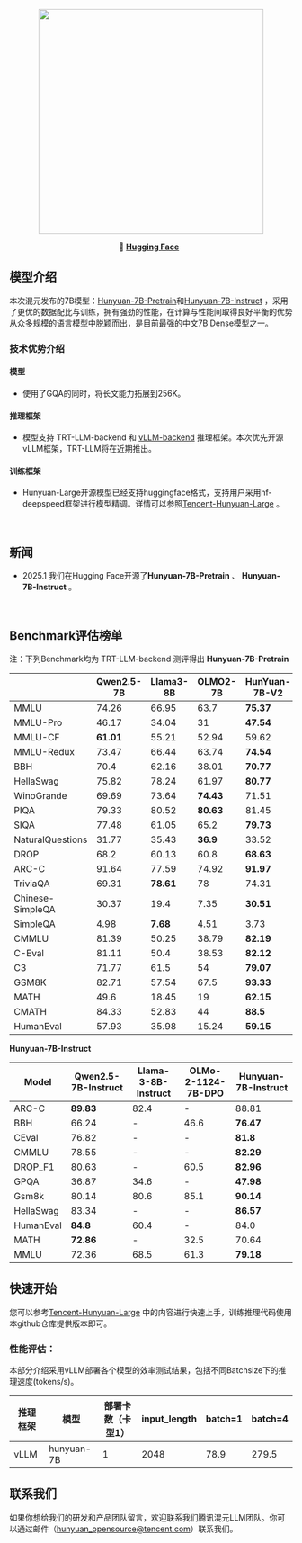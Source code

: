 
<p align="center">
 <img src="https://dscache.tencent-cloud.cn/upload/uploader/hunyuan-64b418fd052c033b228e04bc77bbc4b54fd7f5bc.png" width="400"/> <br>
</p><p></p>

<p align="center">
    🫣&nbsp<a href="https://huggingface.co/tencent/"><b>Hugging Face</b></a>&nbsp&nbsp

## 模型介绍

本次混元发布的7B模型：[Hunyuan-7B-Pretrain](https://huggingface.co/tencent/Hunyuan-7B-Pretrain)和[Hunyuan-7B-Instruct](https://huggingface.co/tencent/Hunyuan-7B-Instruct) ，采用了更优的数据配比与训练，拥有强劲的性能，在计算与性能间取得良好平衡的优势从众多规模的语言模型中脱颖而出，是目前最强的中文7B Dense模型之一。
### 技术优势介绍

#### 模型  

- 使用了GQA的同时，将长文能力拓展到256K。

#### 推理框架
- 模型支持 TRT-LLM-backend 和 [vLLM-backend](https://github.com/quinnrong94/vllm/tree/dev_hunyuan) 推理框架。本次优先开源vLLM框架，TRT-LLM将在近期推出。

#### 训练框架
- Hunyuan-Large开源模型已经支持huggingface格式，支持用户采用hf-deepspeed框架进行模型精调。详情可以参照[Tencent-Hunyuan-Large](https://github.com/Tencent/Tencent-Hunyuan-Large) 。

&nbsp;

## 新闻
* 2025.1 我们在Hugging Face开源了**Hunyuan-7B-Pretrain** 、 **Hunyuan-7B-Instruct** 。
<br>


## Benchmark评估榜单 

注：下列Benchmark均为 TRT-LLM-backend 测评得出
**Hunyuan-7B-Pretrain**

|                  | Qwen2.5-7B | Llama3-8B  | OLMO2-7B | HunYuan-7B-V2 |
|------------------|------------|------------|----------|---------------|
| MMLU             | 74.26      | 66.95      | 63.7     | **75.37**         |
| MMLU-Pro         | 46.17      | 34.04      | 31       | **47.54**         |
| MMLU-CF          | **61.01**      | 55.21      | 52.94    | 59.62         |
| MMLU-Redux       | 73.47      | 66.44      | 63.74    | **74.54**         |
| BBH              | 70.4       | 62.16      | 38.01    | **70.77**         |
| HellaSwag        | 75.82      | 78.24      | 61.97    | **80.77**         |
| WinoGrande       | 69.69      | 73.64      | **74.43**    | 71.51         |
| PIQA             | 79.33      | 80.52      | **80.63**    | 81.45         |
| SIQA             | 77.48      | 61.05      | 65.2     | **79.73**         |
| NaturalQuestions | 31.77      | 35.43      | **36.9**     | 33.52         |
| DROP             | 68.2       | 60.13      | 60.8     | **68.63**         |
| ARC-C            | 91.64      | 77.59      | 74.92    | **91.97**         |
| TriviaQA         | 69.31      | **78.61**      | 78       | 74.31         |
| Chinese-SimpleQA | 30.37      | 19.4       | 7.35     | **30.51**         |
| SimpleQA         | 4.98       | **7.68**       | 4.51     | 3.73          |
| CMMLU            | 81.39      | 50.25      | 38.79    | **82.19**         |
| C-Eval           | 81.11      | 50.4       | 38.53    | **82.12**         |
| C3               | 71.77      | 61.5       | 54       | **79.07**         |
| GSM8K            | 82.71      | 57.54      | 67.5     | **93.33**         |
| MATH             | 49.6       | 18.45      | 19       | **62.15**         |
| CMATH            | 84.33      | 52.83      | 44       | **88.5**          |
| HumanEval        | 57.93      | 35.98      | 15.24    | **59.15**         |




**Hunyuan-7B-Instruct**

| Model       | Qwen2.5-7B-Instruct | Llama-3-8B-Instruct | OLMo-2-1124-7B-DPO | Hunyuan-7B-Instruct | 
|-------------|---------------------|---------------------|--------------------|-------------------|
| ARC-C       | **89.83**           | 82.4                | -                  | 88.81             | 
| BBH         | 66.24               | -                   | 46.6               | **76.47**         |
| CEval       | 76.82               | -                   | -                  | **81.8**          | 
| CMMLU       | 78.55               | -                   | -                  | **82.29**         | 
| DROP_F1     | 80.63               | -                   | 60.5               | **82.96**         | 
| GPQA        | 36.87               | 34.6                | -                  | **47.98**         | 
| Gsm8k       | 80.14               | 80.6                | 85.1               | **90.14**         | 
| HellaSwag   | 83.34               | -                   | -                  | **86.57**         | 
| HumanEval   | **84.8**            | 60.4                | -                  | 84.0              | 
| MATH        | **72.86**           | -                   | 32.5               | 70.64             | 
| MMLU        | 72.36               | 68.5                | 61.3               | **79.18**         | 



## 快速开始

您可以参考[Tencent-Hunyuan-Large](https://github.com/Tencent/Tencent-Hunyuan-Large) 中的内容进行快速上手，训练推理代码使用本github仓库提供版本即可。

### 性能评估：

本部分介绍采用vLLM部署各个模型的效率测试结果，包括不同Batchsize下的推理速度(tokens/s)。

| 推理框架 | 模型                      | 部署卡数（卡型1） | input_length | batch=1             | batch=4              |
|------|-----------------------------|-----------|-------------------------|---------------------|----------------------|
| vLLM | hunyuan-7B                  | 1         | 2048                  | 78.9                | 279.5                  |

## 联系我们
如果你想给我们的研发和产品团队留言，欢迎联系我们腾讯混元LLM团队。你可以通过邮件（hunyuan_opensource@tencent.com）联系我们。
